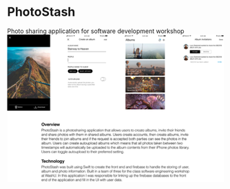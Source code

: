 # PhotoStash
Photo sharing application for software development workshop
![Main Photo](https://github.com/amprince13/PhotoStash/blob/master/maincontent-white.png?raw=true)
